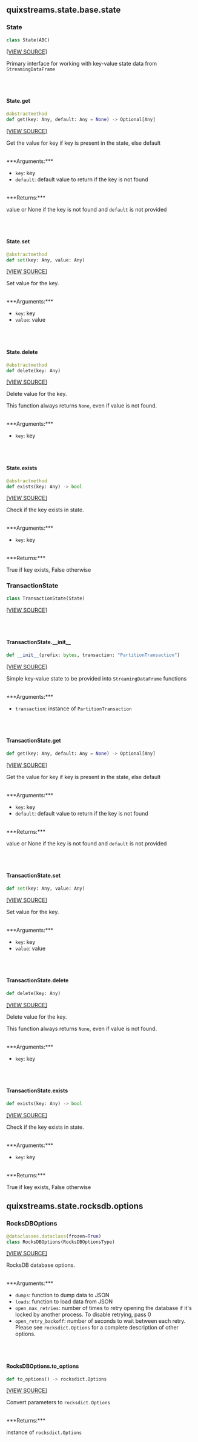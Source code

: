 <a id="quixstreams.state.base.state"></a>

## quixstreams.state.base.state

<a id="quixstreams.state.base.state.State"></a>

### State

```python
class State(ABC)
```

[[VIEW SOURCE]](https://github.com/quixio/quix-streams/blob/3.0.0-docs/quixstreams/state/base/state.py#L13)

Primary interface for working with key-value state data from `StreamingDataFrame`

<a id="quixstreams.state.base.state.State.get"></a>

<br><br>

#### State.get

```python
@abstractmethod
def get(key: Any, default: Any = None) -> Optional[Any]
```

[[VIEW SOURCE]](https://github.com/quixio/quix-streams/blob/3.0.0-docs/quixstreams/state/base/state.py#L19)

Get the value for key if key is present in the state, else default


<br>
***Arguments:***

- `key`: key
- `default`: default value to return if the key is not found


<br>
***Returns:***

value or None if the key is not found and `default` is not provided

<a id="quixstreams.state.base.state.State.set"></a>

<br><br>

#### State.set

```python
@abstractmethod
def set(key: Any, value: Any)
```

[[VIEW SOURCE]](https://github.com/quixio/quix-streams/blob/3.0.0-docs/quixstreams/state/base/state.py#L30)

Set value for the key.


<br>
***Arguments:***

- `key`: key
- `value`: value

<a id="quixstreams.state.base.state.State.delete"></a>

<br><br>

#### State.delete

```python
@abstractmethod
def delete(key: Any)
```

[[VIEW SOURCE]](https://github.com/quixio/quix-streams/blob/3.0.0-docs/quixstreams/state/base/state.py#L39)

Delete value for the key.

This function always returns `None`, even if value is not found.


<br>
***Arguments:***

- `key`: key

<a id="quixstreams.state.base.state.State.exists"></a>

<br><br>

#### State.exists

```python
@abstractmethod
def exists(key: Any) -> bool
```

[[VIEW SOURCE]](https://github.com/quixio/quix-streams/blob/3.0.0-docs/quixstreams/state/base/state.py#L49)

Check if the key exists in state.


<br>
***Arguments:***

- `key`: key


<br>
***Returns:***

True if key exists, False otherwise

<a id="quixstreams.state.base.state.TransactionState"></a>

### TransactionState

```python
class TransactionState(State)
```

[[VIEW SOURCE]](https://github.com/quixio/quix-streams/blob/3.0.0-docs/quixstreams/state/base/state.py#L58)

<a id="quixstreams.state.base.state.TransactionState.__init__"></a>

<br><br>

#### TransactionState.\_\_init\_\_

```python
def __init__(prefix: bytes, transaction: "PartitionTransaction")
```

[[VIEW SOURCE]](https://github.com/quixio/quix-streams/blob/3.0.0-docs/quixstreams/state/base/state.py#L64)

Simple key-value state to be provided into `StreamingDataFrame` functions


<br>
***Arguments:***

- `transaction`: instance of `PartitionTransaction`

<a id="quixstreams.state.base.state.TransactionState.get"></a>

<br><br>

#### TransactionState.get

```python
def get(key: Any, default: Any = None) -> Optional[Any]
```

[[VIEW SOURCE]](https://github.com/quixio/quix-streams/blob/3.0.0-docs/quixstreams/state/base/state.py#L73)

Get the value for key if key is present in the state, else default


<br>
***Arguments:***

- `key`: key
- `default`: default value to return if the key is not found


<br>
***Returns:***

value or None if the key is not found and `default` is not provided

<a id="quixstreams.state.base.state.TransactionState.set"></a>

<br><br>

#### TransactionState.set

```python
def set(key: Any, value: Any)
```

[[VIEW SOURCE]](https://github.com/quixio/quix-streams/blob/3.0.0-docs/quixstreams/state/base/state.py#L83)

Set value for the key.


<br>
***Arguments:***

- `key`: key
- `value`: value

<a id="quixstreams.state.base.state.TransactionState.delete"></a>

<br><br>

#### TransactionState.delete

```python
def delete(key: Any)
```

[[VIEW SOURCE]](https://github.com/quixio/quix-streams/blob/3.0.0-docs/quixstreams/state/base/state.py#L91)

Delete value for the key.

This function always returns `None`, even if value is not found.


<br>
***Arguments:***

- `key`: key

<a id="quixstreams.state.base.state.TransactionState.exists"></a>

<br><br>

#### TransactionState.exists

```python
def exists(key: Any) -> bool
```

[[VIEW SOURCE]](https://github.com/quixio/quix-streams/blob/3.0.0-docs/quixstreams/state/base/state.py#L100)

Check if the key exists in state.


<br>
***Arguments:***

- `key`: key


<br>
***Returns:***

True if key exists, False otherwise

<a id="quixstreams.state.rocksdb.options"></a>

## quixstreams.state.rocksdb.options

<a id="quixstreams.state.rocksdb.options.RocksDBOptions"></a>

### RocksDBOptions

```python
@dataclasses.dataclass(frozen=True)
class RocksDBOptions(RocksDBOptionsType)
```

[[VIEW SOURCE]](https://github.com/quixio/quix-streams/blob/3.0.0-docs/quixstreams/state/rocksdb/options.py#L25)

RocksDB database options.


<br>
***Arguments:***

- `dumps`: function to dump data to JSON
- `loads`: function to load data from JSON
- `open_max_retries`: number of times to retry opening the database
if it's locked by another process. To disable retrying, pass 0
- `open_retry_backoff`: number of seconds to wait between each retry.
Please see `rocksdict.Options` for a complete description of other options.

<a id="quixstreams.state.rocksdb.options.RocksDBOptions.to_options"></a>

<br><br>

#### RocksDBOptions.to\_options

```python
def to_options() -> rocksdict.Options
```

[[VIEW SOURCE]](https://github.com/quixio/quix-streams/blob/3.0.0-docs/quixstreams/state/rocksdb/options.py#L53)

Convert parameters to `rocksdict.Options`


<br>
***Returns:***

instance of `rocksdict.Options`

